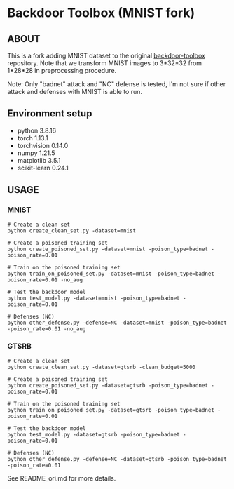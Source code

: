 # Backdoor Toolbox (MNIST fork)

## ABOUT

This is a fork adding MNIST dataset to the original [backdoor-toolbox](https://github.com/vtu81/backdoor-toolbox) repository. Note that we transform MNIST images to 3\*32\*32 from 1\*28\*28 in preprocessing procedure.

Note: Only "badnet" attack and "NC" defense is tested, I'm not sure if other attack and defenses with MNIST is able to run. 

## Environment setup

- python 3.8.16
- torch 1.13.1
- torchvision 0.14.0
- numpy 1.21.5
- matplotlib 3.5.1
- scikit-learn 0.24.1

## USAGE

### MNIST

```
# Create a clean set
python create_clean_set.py -dataset=mnist

# Create a poisoned training set
python create_poisoned_set.py -dataset=mnist -poison_type=badnet -poison_rate=0.01

# Train on the poisoned training set
python train_on_poisoned_set.py -dataset=mnist -poison_type=badnet -poison_rate=0.01 -no_aug

# Test the backdoor model
python test_model.py -dataset=mnist -poison_type=badnet -poison_rate=0.01

# Defenses (NC)
python other_defense.py -defense=NC -dataset=mnist -poison_type=badnet -poison_rate=0.01 -no_aug

```

### GTSRB

```
# Create a clean set
python create_clean_set.py -dataset=gtsrb -clean_budget=5000

# Create a poisoned training set
python create_poisoned_set.py -dataset=gtsrb -poison_type=badnet -poison_rate=0.01

# Train on the poisoned training set
python train_on_poisoned_set.py -dataset=gtsrb -poison_type=badnet -poison_rate=0.01

# Test the backdoor model
python test_model.py -dataset=gtsrb -poison_type=badnet -poison_rate=0.01

# Defenses (NC)
python other_defense.py -defense=NC -dataset=gtsrb -poison_type=badnet -poison_rate=0.01

```

See README_ori.md for more details.

